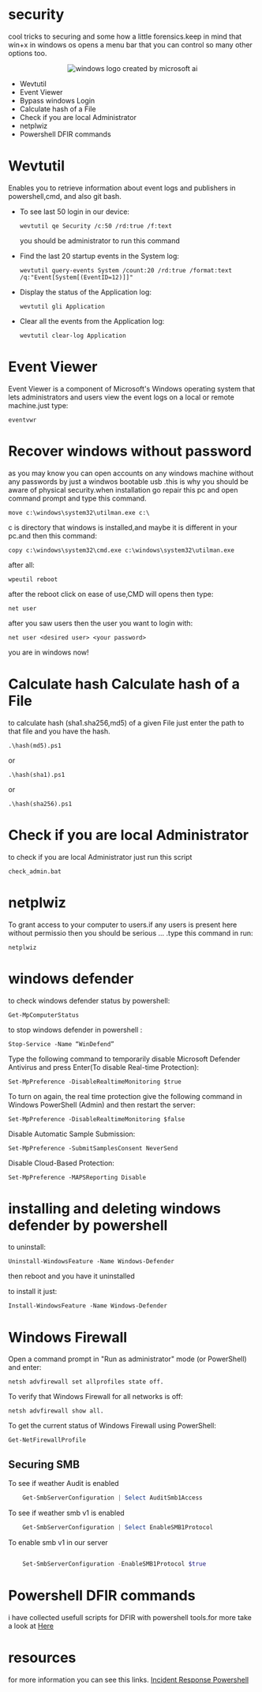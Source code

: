 # security
cool tricks to securing and some how a little forensics.keep in mind that win+x in windows os opens a menu bar that you can control so many other options too.


<p align="center">
  <img src="./defending-windows.jpg" alt="windows logo created by microsoft ai ">
</p>




<ul>
<li>Wevtutil</li>
<li>Event Viewer</li>
<li>Bypass windows Login</li>
<li>Calculate hash of a File</li>
<li>Check if you are local Administrator</li>
<li>netplwiz</li>
<li>Powershell DFIR commands</li>
</ul>

# Wevtutil
Enables you to retrieve information about event logs and publishers in powershell,cmd, and also git bash.

<ul>
<li>To see last 50 login in our device:

    wevtutil qe Security /c:50 /rd:true /f:text
  
<p>you should be administrator to run this command</p>
</li>
<li>Find the last 20 startup events in the System log:

    wevtutil query-events System /count:20 /rd:true /format:text /q:"Event[System[(EventID=12)]]"

</li>
<li>Display the status of the Application log:

    wevtutil gli Application

</li>
<li>Clear all the events from the Application log:

    wevtutil clear-log Application
    
</li>
</ul>

# Event Viewer
Event Viewer is a component of Microsoft's Windows operating system that lets administrators and users view the event logs on a local or remote machine.just type:

    eventvwr

# Recover windows without password
as you may know you can open accounts on any windows machine without any passwords by just a windwos bootable usb .this is why you should be aware of physical security.when installation go repair this pc and open command prompt and type this command.

    move c:\windows\system32\utilman.exe c:\ 

<p>c is directory that windows is installed,and maybe it is different in your pc.and then this command:</p>

    copy c:\windows\system32\cmd.exe c:\windows\system32\utilman.exe


<p>after all:</p>


    wpeutil reboot

<p>after the reboot  click on ease of use,CMD will opens then type:</p>

    net user

<p>after you saw users then the user you want to login with:</p>

    net user <desired user> <your password>

<p> you are in windows now!</p>

# Calculate hash Calculate hash of a File
to calculate hash (sha1.sha256,md5) of a given File just enter the path to that file and you have the hash.

    .\hash(md5).ps1

or 

    .\hash(sha1).ps1

or

    .\hash(sha256).ps1


# Check if you are local Administrator
to check if you are local Administrator just run this script

    check_admin.bat

# netplwiz
To grant access to your computer to users.if any users is present here without permissio then you should be serious ... .type this command in run:

    netplwiz

# windows defender


to check windows defender status by powershell:

    Get-MpComputerStatus


to stop windows defender in powershell :

    Stop-Service -Name “WinDefend”

Type the following command to temporarily disable Microsoft Defender Antivirus and press Enter(To disable Real-time Protection): 

    Set-MpPreference -DisableRealtimeMonitoring $true

To turn on again, the real time protection give the following command in Windows PowerShell (Admin) and then restart the server:

    Set-MpPreference -DisableRealtimeMonitoring $false


Disable Automatic Sample Submission:

    Set-MpPreference -SubmitSamplesConsent NeverSend

Disable Cloud-Based Protection:

    Set-MpPreference -MAPSReporting Disable


# installing and deleting windows defender by powershell

to uninstall:

    Uninstall-WindowsFeature -Name Windows-Defender

then reboot and you have it uninstalled

to install it just:

    Install-WindowsFeature -Name Windows-Defender



# Windows Firewall

Open a command prompt in "Run as administrator" mode (or PowerShell) and enter: 

    netsh advfirewall set allprofiles state off.

To verify that Windows Firewall for all networks is off: 

    netsh advfirewall show all.


To get the current status of Windows Firewall using PowerShell:

    Get-NetFirewallProfile



## Securing SMB 

To see if weather Audit is enabled
```powershell 
    Get-SmbServerConfiguration | Select AuditSmb1Access
```


To see if weather smb v1 is enabled
```powershell
    Get-SmbServerConfiguration | Select EnableSMB1Protocol
```


To enable smb v1 in our server
```powershell

    Set-SmbServerConfiguration -EnableSMB1Protocol $true

```



# Powershell DFIR commands

i have collected usefull scripts for DFIR with powershell tools.for more take a look at [Here](Powershell-dfir-commands.md)


# resources
for more information you can see this links.
<a href="https://github.com/Bert-JanP/Incident-Response-Powershell">Incident Response Powershell</a>